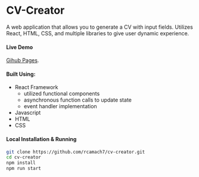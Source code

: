 # CV-Creator

A web application that allows you to generate a CV with input fields. Utilizes React, HTML, CSS, and multiple libraries to give user dynamic experience.

#### Live Demo

[Gihub Pages](http://rcamach7.github.io/cv-creator/).

#### Built Using:

- React Framework
  - utilized functional components
  - asynchronous function calls to update state
  - event handler implementation
- Javascript
- HTML
- CSS

#### Local Installation & Running

```bash
git clone https://github.com/rcamach7/cv-creator.git
cd cv-creator
npm install
npm run start
```
